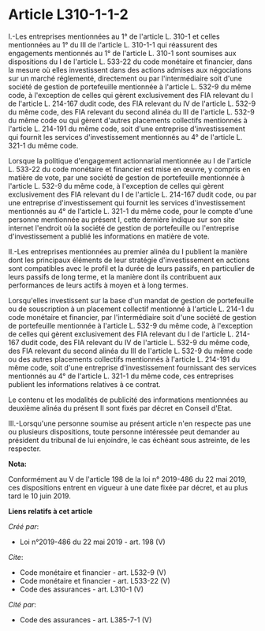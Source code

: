# Article L310-1-1-2

I.-Les entreprises mentionnées au 1° de l'article L. 310-1 et celles mentionnées au 1° du III de l'article L. 310-1-1 qui
réassurent des engagements mentionnés au 1° de l'article L. 310-1 sont soumises aux dispositions du I de l'article L. 533-22
du code monétaire et financier, dans la mesure où elles investissent dans des actions admises aux négociations sur un marché
réglementé, directement ou par l'intermédiaire soit d'une société de gestion de portefeuille mentionnée à l'article L. 532-9
du même code, à l'exception de celles qui gèrent exclusivement des FIA relevant du I de l'article L. 214-167 dudit code, des
FIA relevant du IV de l'article L. 532-9 du même code, des FIA relevant du second alinéa du III de l'article L. 532-9 du même
code ou qui gèrent d'autres placements collectifs mentionnés à l'article L. 214-191 du même code, soit d'une entreprise
d'investissement qui fournit les services d'investissement mentionnés au 4° de l'article L. 321-1 du même code. 

Lorsque la politique d'engagement actionnarial mentionnée au I de l'article L. 533-22 du code monétaire et financier est mise
en œuvre, y compris en matière de vote, par une société de gestion de portefeuille mentionnée à l'article L. 532-9 du même
code, à l'exception de celles qui gèrent exclusivement des FIA relevant du I de l'article L. 214-167 dudit code, ou par une
entreprise d'investissement qui fournit les services d'investissement mentionnés au 4° de l'article L. 321-1 du même code,
pour le compte d'une personne mentionnée au présent I, cette dernière indique sur son site internet l'endroit où la société
de gestion de portefeuille ou l'entreprise d'investissement a publié les informations en matière de vote. 

II.-Les entreprises mentionnées au premier alinéa du I publient la manière dont les principaux éléments de leur stratégie
d'investissement en actions sont compatibles avec le profil et la durée de leurs passifs, en particulier de leurs passifs de
long terme, et la manière dont ils contribuent aux performances de leurs actifs à moyen et à long termes. 

Lorsqu'elles investissent sur la base d'un mandat de gestion de portefeuille ou de souscription à un placement collectif
mentionné à l'article L. 214-1 du code monétaire et financier, par l'intermédiaire soit d'une société de gestion de
portefeuille mentionnée à l'article L. 532-9 du même code, à l'exception de celles qui gèrent exclusivement des FIA relevant
du I de l'article L. 214-167 dudit code, des FIA relevant du IV de l'article L. 532-9 du même code, des FIA relevant du
second alinéa du III de l'article L. 532-9 du même code ou des autres placements collectifs mentionnés à l'article L. 214-191
du même code, soit d'une entreprise d'investissement fournissant des services mentionnés au 4° de l'article L. 321-1 du même
code, ces entreprises publient les informations relatives à ce contrat. 

Le contenu et les modalités de publicité des informations mentionnées au deuxième alinéa du présent II sont fixés par décret
en Conseil d'Etat. 

III.-Lorsqu'une personne soumise au présent article n'en respecte pas une ou plusieurs dispositions, toute personne
intéressée peut demander au président du tribunal de lui enjoindre, le cas échéant sous astreinte, de les respecter.

**Nota:**

Conformément au V de l'article 198 de la loi n° 2019-486 du 22 mai 2019, ces dispositions entrent en vigueur à une date fixée
par décret, et au plus tard le 10 juin 2019.

**Liens relatifs à cet article**

_Créé par_:

  - Loi n°2019-486 du 22 mai 2019 - art. 198 (V)

_Cite_:

  - Code monétaire et financier - art. L532-9 (V)
  - Code monétaire et financier - art. L533-22 (V)
  - Code des assurances - art. L310-1 (V)

_Cité par_:

  - Code des assurances - art. L385-7-1 (V)
